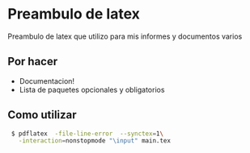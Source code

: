 Preambulo de latex
==================
Preambulo de latex que utilizo para mis informes y documentos varios

## Por hacer
- Documentacion!
- Lista de paquetes opcionales y obligatorios

## Como utilizar

```bash
 $ pdflatex  -file-line-error  --synctex=1\
   -interaction=nonstopmode "\input" main.tex
```
